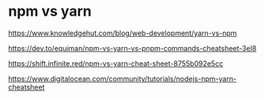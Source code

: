 # npm vs yarn

https://www.knowledgehut.com/blog/web-development/yarn-vs-npm

https://dev.to/equiman/npm-vs-yarn-vs-pnpm-commands-cheatsheet-3el8

https://shift.infinite.red/npm-vs-yarn-cheat-sheet-8755b092e5cc

https://www.digitalocean.com/community/tutorials/nodejs-npm-yarn-cheatsheet
